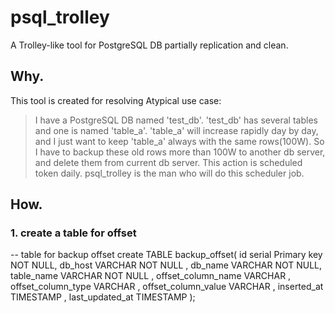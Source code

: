 # psql_trolley
A Trolley-like tool for PostgreSQL DB partially replication and clean.

## Why.
This tool is created for resolving Atypical use case:
> I have a PostgreSQL DB named 'test_db'. 'test_db' has several tables and one is named 'table_a'. 
'table_a' will increase rapidly day by day, and I just want to keep 'table_a' always with the same rows(100W).
So I have to backup these old rows more than 100W to another db server, and delete them from current db server.
This action is scheduled token daily. psql_trolley is the man who will do this scheduler job.

## How.

### 1. create a table for offset
-- table for backup offset
       create TABLE backup_offset(
         id serial Primary key NOT NULL,
         db_host VARCHAR NOT NULL ,
         db_name VARCHAR NOT NULL,
       	table_name VARCHAR NOT NULL ,
       	offset_column_name VARCHAR ,
       	offset_column_type VARCHAR ,
       	offset_column_value VARCHAR ,
       	inserted_at TIMESTAMP ,
       	last_updated_at TIMESTAMP
       );

